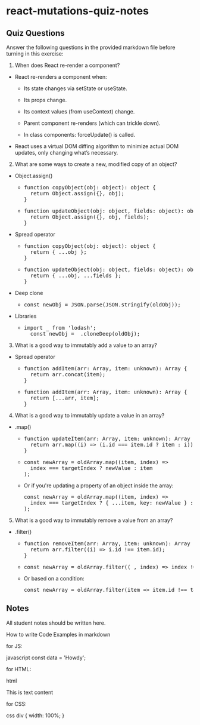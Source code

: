 # react-mutations-quiz-notes

## Quiz Questions

Answer the following questions in the provided markdown file before turning in this exercise:

1. When does React re-render a component?

- React re-renders a component when:

  - Its state changes via setState or useState.

  - Its props change.

  - Its context values (from useContext) change.

  - Parent component re-renders (which can trickle down).

  - In class components: forceUpdate() is called.

- React uses a virtual DOM diffing algorithm to minimize actual DOM updates, only changing what’s necessary.

2. What are some ways to create a new, modified copy of an object?

- Object.assign()
  - <pre>function copyObject(obj: object): object {
      return Object.assign({}, obj);
    }</pre>
  - <pre>function updateObject(obj: object, fields: object): object {
      return Object.assign({}, obj, fields);
    }</pre>
- Spread operator
  - <pre>function copyObject(obj: object): object {
      return { ...obj };
    }</pre>
  - <pre>function updateObject(obj: object, fields: object): object {
      return { ...obj, ...fields };
    }</pre>
- Deep clone
  - <pre>const newObj = JSON.parse(JSON.stringify(oldObj));</pre>
- Libraries
  - <pre>import _ from 'lodash';
      const newObj = _.cloneDeep(oldObj);</pre>

3. What is a good way to immutably add a value to an array?

- Spread operator
  - <pre>function addItem(arr: Array, item: unknown): Array {
      return arr.concat(item);
    }</pre>
  - <pre>function addItem(arr: Array, item: unknown): Array {
      return [...arr, item];
    }</pre>

4. What is a good way to immutably update a value in an array?

- .map()
  - <pre>function updateItem(arr: Array, item: unknown): Array {
      return arr.map((i) => (i.id === item.id ? item : i));
    }</pre>
  - <pre>const newArray = oldArray.map((item, index) =>
      index === targetIndex ? newValue : item
    );</pre>
  - Or if you're updating a property of an object inside the array:
    <pre>const newArray = oldArray.map((item, index) =>
      index === targetIndex ? { ...item, key: newValue } : item
    );</pre>

5. What is a good way to immutably remove a value from an array?

- .filter()
  - <pre>function removeItem(arr: Array, item: unknown): Array {
      return arr.filter((i) => i.id !== item.id);
    }</pre>
  - <pre>const newArray = oldArray.filter((_, index) => index !== targetIndex);</pre>
  - Or based on a condition:
    <pre>const newArray = oldArray.filter(item => item.id !== targetId);</pre>

## Notes

All student notes should be written here.

How to write Code Examples in markdown

for JS:

javascript
const data = 'Howdy';

for HTML:

html

<div>
  <p>This is text content</p>
</div>

for CSS:

css
div {
width: 100%;
}
